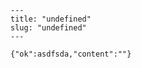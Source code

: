 
    ---
    title: "undefined"
    slug: "undefined"
    ---
    
    {"ok":asdfsda,"content":""}
    
